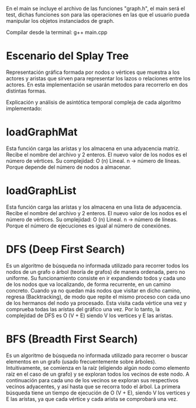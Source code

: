 En el main se incluye el archivo de las funciones "graph.h", el main será el test, dichas funciones son para las operaciones en las que el usuario pueda manipular los objetos instanciados de graph.

Compilar desde la terminal: g++ main.cpp

# Escenario del Splay Tree

Representación gráfica formada por nodos o vértices que muestra a los actores y aristas que sirven para representar los lazos o relaciones entre los actores. En esta implementación se usarán metodos para recorrerlo en dos distintas formas.

Explicación y análisis de asintótica temporal compleja de cada algoritmo implementado:

# loadGraphMat

Esta función carga las arístas y los almacena en una adyacencia
matriz. Recibe el nombre del archivo y 2 enteros.
El nuevo valor de los nodos es el número de vértices.
Su complejidad: O (n) Lineal. n -> número de líneas. Porque
depende del número de nodos a almacenar.

# loadGraphList

Esta función carga las arístas y los almacena en una lista de adyacencia.
Recibe el nombre del archivo y 2 enteros.
El nuevo valor de los nodos es el número de vértices.
Su omplejidad: O (n) Lineal. n -> número de líneas. Porque 
el número de ejecuciones es igual al número de conexiónes.

# DFS (Deep First Search)

Es un algoritmo de búsqueda no informada utilizado para recorrer todos los nodos de un grafo o árbol (teoría de grafos) de manera ordenada, pero no uniforme. Su funcionamiento consiste en ir expandiendo todos y cada uno de los nodos que va localizando, de forma recurrente, en un camino concreto. Cuando ya no quedan más nodos que visitar en dicho camino, regresa (Backtracking), de modo que repite el mismo proceso con cada uno de los hermanos del nodo ya procesado. Esta visita cada vértice una vez y comprueba todas las arístas del gráfico una vez. Por lo tanto, la complejidad de DFS es O (V + E) siendo V los vertices y E las arístas.

# BFS (Breadth First Search)

Es un algoritmo de búsqueda no informada utilizado para recorrer o buscar elementos en un grafo (usado frecuentemente sobre árboles). Intuitivamente, se comienza en la raíz (eligiendo algún nodo como elemento raíz en el caso de un grafo) y se exploran todos los vecinos de este nodo. A continuación para cada uno de los vecinos se exploran sus respectivos vecinos adyacentes, y así hasta que se recorra todo el árbol. La primera búsqueda tiene un tiempo de ejecución de O (V + E), siendo V los vertices y E las arístas,  ya que cada vértice y cada arista se comprobará una vez.
